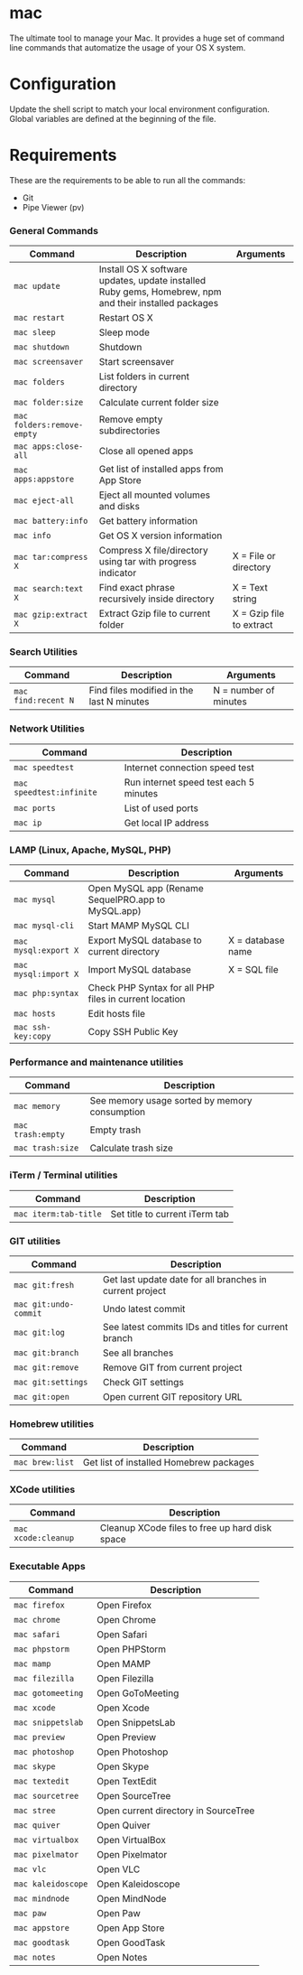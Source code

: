# mac
The ultimate tool to manage your Mac. It provides a huge set of command line commands that automatize the usage of your OS X system.

# Configuration
Update the shell script to match your local environment configuration. Global variables are defined at the beginning of the file.

# Requirements
These are the requirements to be able to run all the commands:

* Git
* Pipe Viewer (pv)

### General Commands

| Command  | Description | Arguments |
| ------------- | ------------- | ------------- |
| `mac update`  | Install OS X software updates, update installed Ruby gems, Homebrew, npm and their installed packages  | |
| `mac restart`  | Restart OS X  | |
| `mac sleep`  | Sleep mode  | |
| `mac shutdown`  | Shutdown  | |
| `mac screensaver`  | Start screensaver  | |
| `mac folders`  | List folders in current directory  | |
| `mac folder:size`  | Calculate current folder size  | |
| `mac folders:remove-empty`  | Remove empty subdirectories  | |
| `mac apps:close-all`  | Close all opened apps  | |
| `mac apps:appstore`  | Get list of installed apps from App Store  | |
| `mac eject-all`  | Eject all mounted volumes and disks  | |
| `mac battery:info`  | Get battery information  | |
| `mac info`  | Get OS X version information  | |
| `mac tar:compress X`  | Compress X file/directory using tar with progress indicator  | X = File or directory |
| `mac search:text X`  | Find exact phrase recursively inside directory  | X = Text string |
| `mac gzip:extract X` | Extract Gzip file to current folder   | X = Gzip file to extract |


### Search Utilities

| Command  | Description | Arguments |
| ------------- | ------------- | ------------- |
| `mac find:recent N`  | Find files modified in the last N minutes  |  N = number of minutes  |


### Network Utilities

| Command  | Description |
| ------------- | ------------- |
| `mac speedtest`  | Internet connection speed test  |
| `mac speedtest:infinite`  | Run internet speed test each 5 minutes  |
| `mac ports`  | List of used ports  |
| `mac ip`  | Get local IP address  |


### LAMP (Linux, Apache, MySQL, PHP)

| Command  | Description | Arguments |
| ------------- | ------------- | ------------- |
| `mac mysql`  | Open MySQL app (Rename SequelPRO.app to MySQL.app)  |  |
| `mac mysql-cli`  | Start MAMP MySQL CLI  |  |
| `mac mysql:export X`  | Export MySQL database to current directory  |  X = database name  |
| `mac mysql:import X`  | Import MySQL database  |  X = SQL file  |
| `mac php:syntax`  | Check PHP Syntax for all PHP files in current location  |  |
| `mac hosts`  | Edit hosts file  |  |
| `mac ssh-key:copy`  | Copy SSH Public Key  |  |


### Performance and maintenance utilities

| Command  | Description |
| ------------- | ------------- |
| `mac memory`  | See memory usage sorted by memory consumption  |
| `mac trash:empty`  | Empty trash |
| `mac trash:size`  | Calculate trash size |


### iTerm / Terminal utilities

| Command  | Description |
| ------------- | ------------- |
| `mac iterm:tab-title`  | Set title to current iTerm tab  |


### GIT utilities

| Command  | Description |
| ------------- | ------------- |
| `mac git:fresh`  | Get last update date for all branches in current project  |
| `mac git:undo-commit`  | Undo latest commit  |
| `mac git:log`  | See latest commits IDs and titles for current branch  |
| `mac git:branch`  | See all branches  |
| `mac git:remove`  | Remove GIT from current project  |
| `mac git:settings`  | Check GIT settings  |
| `mac git:open`  | Open current GIT repository URL  |


### Homebrew utilities

| Command  | Description |
| ------------- | ------------- |
| `mac brew:list`  | Get list of installed Homebrew packages  |


### XCode utilities

| Command  | Description |
| ------------- | ------------- |
| `mac xcode:cleanup`  | Cleanup XCode files to free up hard disk space  |


### Executable Apps

| Command  | Description |
| ------------- | ------------- |
| `mac firefox`  | Open Firefox  |
| `mac chrome`  | Open Chrome  |
| `mac safari`  | Open Safari  |
| `mac phpstorm`  | Open PHPStorm  |
| `mac mamp`  | Open MAMP  |
| `mac filezilla`  | Open Filezilla  |
| `mac gotomeeting`  | Open GoToMeeting  |
| `mac xcode`  | Open Xcode  |
| `mac snippetslab`  | Open SnippetsLab  |
| `mac preview`  | Open Preview  |
| `mac photoshop`  | Open Photoshop  |
| `mac skype`  | Open Skype  |
| `mac textedit`  | Open TextEdit  |
| `mac sourcetree`  | Open SourceTree  |
| `mac stree`  | Open current directory in SourceTree  |
| `mac quiver`  | Open Quiver  |
| `mac virtualbox`  | Open VirtualBox  |
| `mac pixelmator`  | Open Pixelmator  |
| `mac vlc`  | Open VLC  |
| `mac kaleidoscope`  | Open Kaleidoscope  |
| `mac mindnode`  | Open MindNode  |
| `mac paw`  | Open Paw  |
| `mac appstore`  | Open App Store  |
| `mac goodtask`  | Open GoodTask  |
| `mac notes`  | Open Notes  |